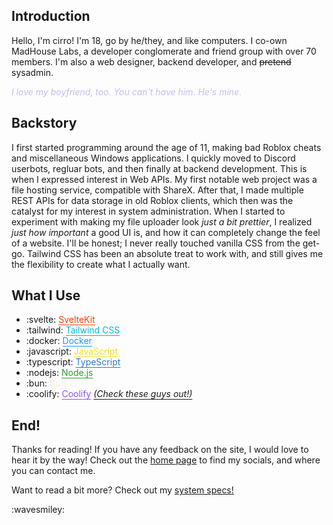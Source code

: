 ## Introduction

Hello, I'm cirro! I'm 18, go by he/they, and like computers. I co-own MadHouse Labs, a developer conglomerate and friend group with over 70 members. I'm also a web designer, backend developer, and ~~pretend~~ sysadmin.

<em><span style="color: #c4bef3;">I love my boyfriend, too. You can't have him. He's mine.</span></em>

## Backstory

I first started programming around the age of 11, making bad Roblox cheats and miscellaneous Windows applications. I quickly moved to Discord userbots, regluar bots, and then finally at backend development. This is when I expressed interest in Web APIs. My first notable web project was a file hosting service, compatible with ShareX. After that, I made multiple REST APIs for data storage in old Roblox clients, which then was the catalyst for my interest in system administration. When I started to experiment with making my file uploader look _just a bit prettier_, I realized _just how important_ a good UI is, and how it can completely change the feel of a website. I'll be honest; I never really touched vanilla CSS from the get-go. Tailwind CSS has been an absolute treat to work with, and still gives me the flexibility to create what I actually want.

## What I Use

- :svelte: <span style="color: #FF3E00; text-underline-offset: 3px; text-decoration-line: underline;">SvelteKit</span>
- :tailwind: <span style="color: #06B6D4; text-underline-offset: 3px; text-decoration-line: underline;">Tailwind CSS</span>
- :docker: <span style="color: #2496ED; text-underline-offset: 3px; text-decoration-line: underline;">Docker</span>
- :javascript: <span style="color: #F7DF1E; text-underline-offset: 3px; text-decoration-line: underline;">JavaScript</span>
- :typescript: <span style="color: #3178C6; text-underline-offset: 3px; text-decoration-line: underline;">TypeScript</span>
- :nodejs: <span style="color: #339933; text-underline-offset: 3px; text-decoration-line: underline;">Node.js</span>
- :bun: <span style="color: #fbf0df; text-underline-offset: 3px; text-decoration-line: underline;">Bun</span>
- :coolify: <span style="color: #8c52ff; text-underline-offset: 3px; text-decoration-line: underline;">Coolify</span> <a href="https://coolify.io/" style="text-underline-offset: 3px;">_(Check these guys out!)_</a>

## End!

Thanks for reading! If you have any feedback on the site, I would love to hear it by the way! Check out the [home page](/home) to find my socials, and
where you can contact me.

Want to read a bit more? Check out my [system specs!](/blog/hardware)

:wavesmiley:
